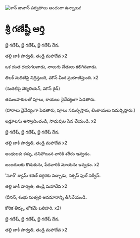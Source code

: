 ![శాన్ జువాన్ పర్వతాలు అందంగా ఉన్నాయి!](lib/assets/images/artis/img.png "శాన్ జువాన్ పర్వతాలు")

# శ్రీ గణేష్జీ ఆర్తి

జై గణేష్, జై గణేష్, జై గణేష్ దేవ.

తల్లి జాకీ పార్వతి, తండ్రి మహాదేవ x2

ఒక దంత దయగలవాడు, నాలుగు చేతులు కలిగినవాడు.

తిలక్ నుదిటిపై నిద్రిస్తుంది, మౌస్ మీద ప్రయాణిస్తుంది. x2

(నుదిటిపై వెర్మిలియన్, మౌస్ రైడ్)

తమలపాకులతో పూలు, కాయలు నైవేద్యంగా పెడతారు.

(హారాలు నైవేద్యంగా పెడతారు, పూలు సమర్పిస్తారు, టెంకాయలు సమర్పిస్తారు.)

లడ్డూలను ఆస్వాదించండి, సాధువుల సేవ చేయండి. x2

జై గణేష్, జై గణేష్, జై గణేష్ దేవ.

తల్లి జాకీ పార్వతి, తండ్రి మహాదేవ x2

అంధులకు కళ్ళు, చనిపోయిన వారికి శరీరం ఇవ్వడం.

బంజరులకు కొడుకును, పేదవారికి మాయను ఇవ్వడం. x2

'సూర్' శ్యామ్ శరణ్ దగ్గరకు వచ్చాడు, సక్సెస్ ఫుల్ సర్వీస్.

తల్లి జాకీ పార్వతి, తండ్రి మహాదేవ x2

(దీనన్, శంభు సుత్వరి అవమానాన్ని తీసివేయండి.

కోరిక తీర్చు, లోకమే బలిహరి. x2)

జై గణేష్, జై గణేష్, జై గణేష్ దేవ.

తల్లి జాకీ పార్వతి, తండ్రి మహాదేవ x2